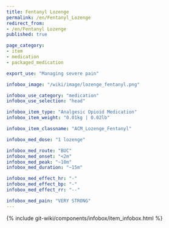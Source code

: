 ```yaml
---
title: Fentanyl Lozenge
permalink: /en/Fentanyl_Lozenge
redirect_from:
- /en/Fentanyl Lozenge
published: true

page_category:
- item
- medication
- packaged_medication

export_use: "Managing severe pain"

infobox_image: "/wiki/image/lozenge_fentanyl.png"

infobox_use_category: "medication"
infobox_use_selection: "head"

infobox_item_type: "Analgesic Opioid Medication"
infobox_item_weight: "0.01kg | 0.02lb"

infobox_item_classname: "ACM_Lozenge_Fentanyl"

infobox_med_dose: "1 lozenge"

infobox_med_route: "BUC"
infobox_med_onset: "<2m"
infobox_med_peak: "~10m"
infobox_med_duration: "~15m"

infobox_med_effect_hr: "-"
infobox_med_effect_bp: "-"
infobox_med_effect_rr: "--"

infobox_med_pain: "VERY STRONG"
---
```


{% include git-wiki/components/infobox/item_infobox.html %}